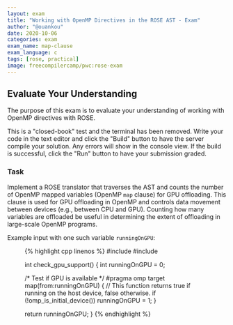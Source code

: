 ```yaml
---
layout: exam
title: "Working with OpenMP Directives in the ROSE AST - Exam"
author: "@ouankou"
date: 2020-10-06
categories: exam
exam_name: map-clause
exam_language: c
tags: [rose, practical]
image: freecompilercamp/pwc:rose-exam
---
```


## Evaluate Your Understanding ##
The purpose of this exam is to evaluate your understanding of working with OpenMP directives with ROSE.

This is a "closed-book" test and the terminal has been removed. Write your code in the text editor and click the "Build" button to have the server compile your solution. Any errors will show in the console view. If the build is successful, click the "Run" button to have your submission graded.

### Task ###
Implement a ROSE translator that traverses the AST and counts the number of OpenMP mapped variables (OpenMP `map` clause) for GPU offloading. This clause is used for GPU offloading in OpenMP and controls data movement between devices (e.g., between CPU and GPU). Counting how many variables are offloaded be useful in determining the extent of offloading in large-scale OpenMP programs.

Example input with one such variable `runningOnGPU`:

<figure class="lineno-container">
{% highlight cpp linenos %}
#include <stdio.h>
#include <omp.h>

int check_gpu_support()
{
  int runningOnGPU = 0;

  /* Test if GPU is available */
  #pragma omp target map(from:runningOnGPU)
  {
    // This function returns true if running on the host device, false otherwise.
    if (!omp_is_initial_device())
      runningOnGPU = 1;
  }

  return runningOnGPU;
}
{% endhighlight %}
</figure>
